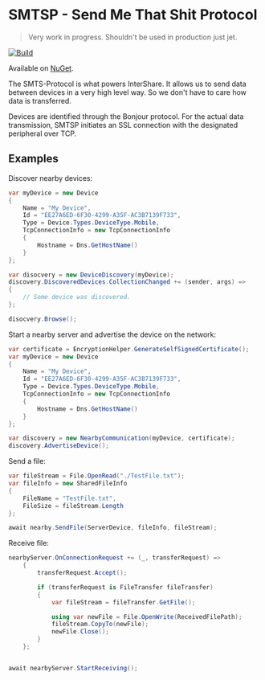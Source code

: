 # SMTSP - Send Me That Shit Protocol

> Very work in progress. Shouldn't be used in production just jet.

[![Build](https://github.com/InterShare/SMTSP/actions/workflows/build-develop.yml/badge.svg)](https://github.com/InterShare/SMTSP/actions/workflows/build-develop.yml)

Available on [NuGet](https://www.nuget.org/packages/SMTSP/).


The SMTS-Protocol is what powers InterShare. It allows us to send data between devices in a very high level way. So we don't have to care how data is transferred.

Devices are identified through the Bonjour protocol. For the actual data transmission, SMTSP initiates an SSL connection with the designated peripheral over TCP.

## Examples

Discover nearby devices:
```csharp
var myDevice = new Device
{
    Name = "My Device",
    Id = "EE27A6ED-6F30-4299-A35F-AC3B7139F733",
    Type = Device.Types.DeviceType.Mobile,
    TcpConnectionInfo = new TcpConnectionInfo
    {
        Hostname = Dns.GetHostName()
    }
};

var disocvery = new DeviceDiscovery(myDevice);
discovery.DiscoveredDevices.CollectionChanged += (sender, args) =>
{
    // Some device was discovered.
};

disocvery.Browse();
```

Start a nearby server and advertise the device on the network:
```csharp
var certificate = EncryptionHelper.GenerateSelfSignedCertificate();
var myDevice = new Device
{
    Name = "My Device",
    Id = "EE27A6ED-6F30-4299-A35F-AC3B7139F733",
    Type = Device.Types.DeviceType.Mobile,
    TcpConnectionInfo = new TcpConnectionInfo
    {
        Hostname = Dns.GetHostName()
    }
};

var discovery = new NearbyCommunication(myDevice, certificate);
discovery.AdvertiseDevice();
```

Send a file:
```csharp
var fileStream = File.OpenRead("./TestFile.txt");
var fileInfo = new SharedFileInfo
{
    FileName = "TestFile.txt",
    FileSize = fileStream.Length
};

await nearby.SendFile(ServerDevice, fileInfo, fileStream);
```

Receive file:
```csharp
nearbyServer.OnConnectionRequest += (_, transferRequest) =>
    {
        transferRequest.Accept();

        if (transferRequest is FileTransfer fileTransfer)
        {
            var fileStream = fileTransfer.GetFile();

            using var newFile = File.OpenWrite(ReceivedFilePath);
            fileStream.CopyTo(newFile);
            newFile.Close();
        }
    };


await nearbyServer.StartReceiving();
```